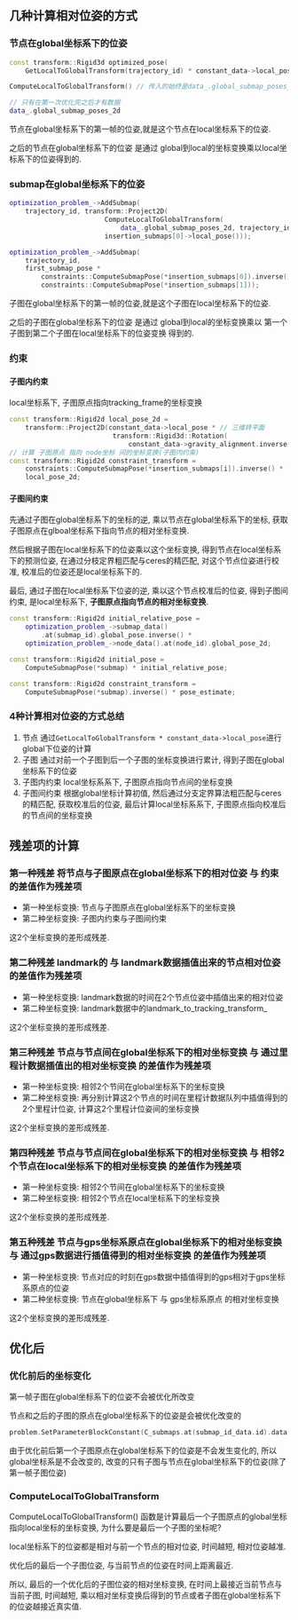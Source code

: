 
## 几种计算相对位姿的方式

### 节点在global坐标系下的位姿
```c++
const transform::Rigid3d optimized_pose(
    GetLocalToGlobalTransform(trajectory_id) * constant_data->local_pose);

ComputeLocalToGlobalTransform() // 传入的始终是data_.global_submap_poses_2d 

// 只有在第一次优化完之后才有数据
data_.global_submap_poses_2d 

```
节点在global坐标系下的第一帧的位姿,就是这个节点在local坐标系下的位姿.

之后的节点在global坐标系下的位姿 是通过 global到local的坐标变换乘以local坐标系下的位姿得到的.

### submap在global坐标系下的位姿
```c++
optimization_problem_->AddSubmap(
    trajectory_id, transform::Project2D(
                        ComputeLocalToGlobalTransform(
                            data_.global_submap_poses_2d, trajectory_id) *
                        insertion_submaps[0]->local_pose()));

optimization_problem_->AddSubmap(
    trajectory_id,
    first_submap_pose *
        constraints::ComputeSubmapPose(*insertion_submaps[0]).inverse() *
        constraints::ComputeSubmapPose(*insertion_submaps[1]));
```
子图在global坐标系下的第一帧的位姿,就是这个子图在local坐标系下的位姿.

之后的子图在global坐标系下的位姿 是通过 global到local的坐标变换乘以 第一个子图到第二个子图在local坐标系下的位姿变换 得到的.


### 约束

#### 子图内约束
local坐标系下, 子图原点指向tracking_frame的坐标变换

```c++
const transform::Rigid2d local_pose_2d =
    transform::Project2D(constant_data->local_pose * // 三维转平面
                          transform::Rigid3d::Rotation(
                              constant_data->gravity_alignment.inverse()));
// 计算 子图原点 指向 node坐标 间的坐标变换(子图内约束)
const transform::Rigid2d constraint_transform =
    constraints::ComputeSubmapPose(*insertion_submaps[i]).inverse() *
    local_pose_2d;
```

#### 子图间约束

先通过子图在global坐标系下的坐标的逆, 乘以节点在global坐标系下的坐标, 获取子图原点在glboal坐标系下指向节点的相对坐标变换.

然后根据子图在local坐标系下的位姿乘以这个坐标变换, 得到节点在local坐标系下的预测位姿, 在通过分枝定界粗匹配与ceres的精匹配, 对这个节点位姿进行校准, 校准后的位姿还是local坐标系下的.

最后, 通过子图在local坐标系下位姿的逆, 乘以这个节点校准后的位姿, 得到子图间约束, 是local坐标系下, **子图原点指向节点的相对坐标变换**.

```c++
const transform::Rigid2d initial_relative_pose =
    optimization_problem_->submap_data()
        .at(submap_id).global_pose.inverse() *
    optimization_problem_->node_data().at(node_id).global_pose_2d;

const transform::Rigid2d initial_pose =
    ComputeSubmapPose(*submap) * initial_relative_pose;

const transform::Rigid2d constraint_transform =
    ComputeSubmapPose(*submap).inverse() * pose_estimate;
```

### 4种计算相对位姿的方式总结
1. 节点 通过`GetLocalToGlobalTransform * constant_data->local_pose`进行global下位姿的计算
2. 子图 通过对前一个子图到后一个子图的坐标变换进行累计, 得到子图在global坐标系下的位姿
3. 子图内约束 local坐标系系下, 子图原点指向节点间的坐标变换
4. 子图间约束 根据global坐标计算初值, 然后通过分支定界算法粗匹配与ceres的精匹配, 获取校准后的位姿, 最后计算local坐标系系下, 子图原点指向校准后的节点间的坐标变换


## 残差项的计算
### 第一种残差 将节点与子图原点在global坐标系下的相对位姿 与 约束 的差值作为残差项

- 第一种坐标变换: 节点与子图原点在global坐标系下的坐标变换
- 第二种坐标变换: 子图内约束与子图间约束

这2个坐标变换的差形成残差.

### 第二种残差 landmark的 与 landmark数据插值出来的节点相对位姿 的差值作为残差项

- 第一种坐标变换: landmark数据的时间在2个节点位姿中插值出来的相对位姿
- 第二种坐标变换: landmark数据中的landmark_to_tracking_transform_

这2个坐标变换的差形成残差.

### 第三种残差 节点与节点间在global坐标系下的相对坐标变换 与 通过里程计数据插值出的相对坐标变换 的差值作为残差项

- 第一种坐标变换: 相邻2个节间在global坐标系下的坐标变换
- 第二种坐标变换: 再分别计算这2个节点的时间在里程计数据队列中插值得到的2个里程计位姿, 计算这2个里程计位姿间的坐标变换

这2个坐标变换的差形成残差.

### 第四种残差 节点与节点间在global坐标系下的相对坐标变换 与 相邻2个节点在local坐标系下的相对坐标变换 的差值作为残差项

- 第一种坐标变换: 相邻2个节间在global坐标系下的坐标变换
- 第二种坐标变换: 相邻2个节点在local坐标系下的坐标变换

这2个坐标变换的差形成残差.

### 第五种残差 节点与gps坐标系原点在global坐标系下的相对坐标变换 与 通过gps数据进行插值得到的相对坐标变换 的差值作为残差项

- 第一种坐标变换: 节点对应的时刻在gps数据中插值得到的gps相对于gps坐标系原点的位姿
- 第二种坐标变换: 节点在global坐标系下 与 gps坐标系原点 的相对坐标变换

这2个坐标变换的差形成残差.

## 优化后
### 优化前后的坐标变化
第一帧子图在global坐标系下的位姿不会被优化所改变

节点和之后的子图的原点在global坐标系下的位姿是会被优化改变的


```c++
problem.SetParameterBlockConstant(C_submaps.at(submap_id_data.id).data());
```

由于优化前后第一个子图原点在global坐标系下的位姿是不会发生变化的, 所以global坐标系是不会改变的, 改变的只有子图与节点在global坐标系下的位姿(除了第一帧子图位姿)


### ComputeLocalToGlobalTransform
ComputeLocalToGlobalTransform() 函数是计算最后一个子图原点的global坐标指向local坐标的坐标变换, 为什么要是最后一个子图的坐标呢?

local坐标系下的位姿都是相对与前一个节点的相对位姿, 时间越短, 相对位姿越准. 

优化后的最后一个子图位姿, 与当前节点的位姿在时间上距离最近. 

所以, 最后的一个优化后的子图位姿的相对坐标变换, 在时间上最接近当前节点与当前子图, 时间越短, 乘以相对坐标变换后得到的节点或者子图在global坐标系下的位姿越接近真实值.

